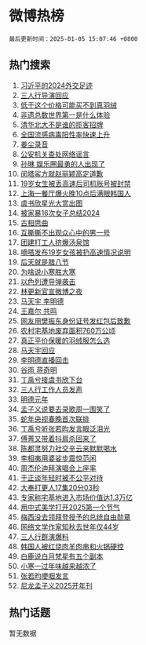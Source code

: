 # 微博热榜

`最后更新时间：2025-01-05 15:07:46 +0800`

## 热门搜索

1. [习近平的2024外交足迹](https://m.weibo.cn/search?containerid=100103type%3D1%26t%3D10%26q%3D%23%E4%B9%A0%E8%BF%91%E5%B9%B3%E7%9A%842024%E5%A4%96%E4%BA%A4%E8%B6%B3%E8%BF%B9%23&stream_entry_id=51&isnewpage=1&extparam=seat%3D1%26pos%3D0%26q%3D%2523%25E4%25B9%25A0%25E8%25BF%2591%25E5%25B9%25B3%25E7%259A%25842024%25E5%25A4%2596%25E4%25BA%25A4%25E8%25B6%25B3%25E8%25BF%25B9%2523%26dgr%3D0%26cate%3D10103%26c_type%3D51%26filter_type%3Drealtimehot%26stream_entry_id%3D51%26display_time%3D1736060865%26pre_seqid%3D17360608656440108744174)
1. [三人行导演回应](https://m.weibo.cn/search?containerid=100103type%3D1%26t%3D10%26q%3D%23%E4%B8%89%E4%BA%BA%E8%A1%8C%E5%AF%BC%E6%BC%94%E5%9B%9E%E5%BA%94%23&stream_entry_id=31&isnewpage=1&extparam=seat%3D1%26c_type%3D31%26realpos%3D1%26cate%3D5001%26stream_entry_id%3D31%26q%3D%2523%25E4%25B8%2589%25E4%25BA%25BA%25E8%25A1%258C%25E5%25AF%25BC%25E6%25BC%2594%25E5%259B%259E%25E5%25BA%2594%2523%26dgr%3D0%26flag%3D4%26pos%3D0%26band_rank%3D1%26filter_type%3Drealtimehot%26lcate%3D5001%26display_time%3D1736060865%26pre_seqid%3D17360608656440108744174)
1. [低于这个价格可能买不到真羽绒](https://m.weibo.cn/search?containerid=100103type%3D1%26t%3D10%26q%3D%23%E4%BD%8E%E4%BA%8E%E8%BF%99%E4%B8%AA%E4%BB%B7%E6%A0%BC%E5%8F%AF%E8%83%BD%E4%B9%B0%E4%B8%8D%E5%88%B0%E7%9C%9F%E7%BE%BD%E7%BB%92%23&stream_entry_id=31&isnewpage=1&extparam=seat%3D1%26c_type%3D31%26realpos%3D2%26cate%3D5001%26stream_entry_id%3D31%26q%3D%2523%25E4%25BD%258E%25E4%25BA%258E%25E8%25BF%2599%25E4%25B8%25AA%25E4%25BB%25B7%25E6%25A0%25BC%25E5%258F%25AF%25E8%2583%25BD%25E4%25B9%25B0%25E4%25B8%258D%25E5%2588%25B0%25E7%259C%259F%25E7%25BE%25BD%25E7%25BB%2592%2523%26dgr%3D0%26flag%3D0%26pos%3D1%26band_rank%3D2%26filter_type%3Drealtimehot%26lcate%3D5001%26display_time%3D1736060865%26pre_seqid%3D17360608656440108744174)
1. [非遗总数世界第一是什么体验](https://m.weibo.cn/search?containerid=100103type%3D1%26t%3D10%26q%3D%23%E9%9D%9E%E9%81%97%E6%80%BB%E6%95%B0%E4%B8%96%E7%95%8C%E7%AC%AC%E4%B8%80%E6%98%AF%E4%BB%80%E4%B9%88%E4%BD%93%E9%AA%8C%23&stream_entry_id=31&isnewpage=1&extparam=seat%3D1%26c_type%3D31%26realpos%3D3%26cate%3D5001%26stream_entry_id%3D31%26q%3D%2523%25E9%259D%259E%25E9%2581%2597%25E6%2580%25BB%25E6%2595%25B0%25E4%25B8%2596%25E7%2595%258C%25E7%25AC%25AC%25E4%25B8%2580%25E6%2598%25AF%25E4%25BB%2580%25E4%25B9%2588%25E4%25BD%2593%25E9%25AA%258C%2523%26dgr%3D0%26flag%3D0%26pos%3D2%26band_rank%3D3%26filter_type%3Drealtimehot%26lcate%3D5001%26display_time%3D1736060865%26pre_seqid%3D17360608656440108744174)
1. [清华北大不是谁的揽客招牌](https://m.weibo.cn/search?containerid=100103type%3D1%26t%3D10%26q%3D%23%E6%B8%85%E5%8D%8E%E5%8C%97%E5%A4%A7%E4%B8%8D%E6%98%AF%E8%B0%81%E7%9A%84%E6%8F%BD%E5%AE%A2%E6%8B%9B%E7%89%8C%23&stream_entry_id=31&isnewpage=1&extparam=seat%3D1%26c_type%3D31%26realpos%3D4%26cate%3D5001%26stream_entry_id%3D31%26q%3D%2523%25E6%25B8%2585%25E5%258D%258E%25E5%258C%2597%25E5%25A4%25A7%25E4%25B8%258D%25E6%2598%25AF%25E8%25B0%2581%25E7%259A%2584%25E6%258F%25BD%25E5%25AE%25A2%25E6%258B%259B%25E7%2589%258C%2523%26dgr%3D0%26flag%3D1%26pos%3D3%26band_rank%3D4%26filter_type%3Drealtimehot%26lcate%3D5001%26display_time%3D1736060865%26pre_seqid%3D17360608656440108744174)
1. [全国流感病毒阳性率快速上升](https://m.weibo.cn/search?containerid=100103type%3D1%26t%3D10%26q%3D%23%E5%85%A8%E5%9B%BD%E6%B5%81%E6%84%9F%E7%97%85%E6%AF%92%E9%98%B3%E6%80%A7%E7%8E%87%E5%BF%AB%E9%80%9F%E4%B8%8A%E5%8D%87%23&stream_entry_id=31&isnewpage=1&extparam=seat%3D1%26c_type%3D31%26realpos%3D5%26cate%3D5001%26stream_entry_id%3D31%26q%3D%2523%25E5%2585%25A8%25E5%259B%25BD%25E6%25B5%2581%25E6%2584%259F%25E7%2597%2585%25E6%25AF%2592%25E9%2598%25B3%25E6%2580%25A7%25E7%258E%2587%25E5%25BF%25AB%25E9%2580%259F%25E4%25B8%258A%25E5%258D%2587%2523%26dgr%3D0%26flag%3D0%26pos%3D4%26band_rank%3D5%26filter_type%3Drealtimehot%26lcate%3D5001%26display_time%3D1736060865%26pre_seqid%3D17360608656440108744174)
1. [姜尘录音](https://m.weibo.cn/search?containerid=100103type%3D1%26t%3D10%26q%3D%23%E5%A7%9C%E5%B0%98%E5%BD%95%E9%9F%B3%23&stream_entry_id=31&isnewpage=1&extparam=seat%3D1%26c_type%3D31%26realpos%3D6%26cate%3D5001%26stream_entry_id%3D31%26q%3D%2523%25E5%25A7%259C%25E5%25B0%2598%25E5%25BD%2595%25E9%259F%25B3%2523%26dgr%3D0%26flag%3D16%26pos%3D5%26band_rank%3D6%26filter_type%3Drealtimehot%26lcate%3D5001%26display_time%3D1736060865%26pre_seqid%3D17360608656440108744174)
1. [公安机关查处网络谣言](https://m.weibo.cn/search?containerid=100103type%3D1%26t%3D10%26q%3D%23%E5%85%AC%E5%AE%89%E6%9C%BA%E5%85%B3%E6%9F%A5%E5%A4%84%E7%BD%91%E7%BB%9C%E8%B0%A3%E8%A8%80%23&stream_entry_id=31&isnewpage=1&extparam=seat%3D1%26c_type%3D31%26is_ad_pos%3D1%26cate%3D5001%26stream_entry_id%3D31%26q%3D%2523%25E5%2585%25AC%25E5%25AE%2589%25E6%259C%25BA%25E5%2585%25B3%25E6%259F%25A5%25E5%25A4%2584%25E7%25BD%2591%25E7%25BB%259C%25E8%25B0%25A3%25E8%25A8%2580%2523%26dgr%3D0%26pos%3D6%26adid%3D271729%26band_rank%3D7%26filter_type%3Drealtimehot%26lcate%3D5001%26display_time%3D1736060865%26pre_seqid%3D17360608656440108744174)
1. [孙琳 娱乐圈最勇的人出现了](https://m.weibo.cn/search?containerid=100103type%3D1%26t%3D10%26q%3D%E5%AD%99%E7%90%B3+%E5%A8%B1%E4%B9%90%E5%9C%88%E6%9C%80%E5%8B%87%E7%9A%84%E4%BA%BA%E5%87%BA%E7%8E%B0%E4%BA%86&stream_entry_id=31&isnewpage=1&extparam=seat%3D1%26c_type%3D31%26realpos%3D7%26cate%3D5001%26stream_entry_id%3D31%26q%3D%25E5%25AD%2599%25E7%2590%25B3%2520%25E5%25A8%25B1%25E4%25B9%2590%25E5%259C%2588%25E6%259C%2580%25E5%258B%2587%25E7%259A%2584%25E4%25BA%25BA%25E5%2587%25BA%25E7%258E%25B0%25E4%25BA%2586%26dgr%3D0%26flag%3D2%26pos%3D7%26band_rank%3D7%26filter_type%3Drealtimehot%26lcate%3D5001%26display_time%3D1736060865%26pre_seqid%3D17360608656440108744174)
1. [闵塔鲨方就赵丽颖高定道歉](https://m.weibo.cn/search?containerid=100103type%3D1%26t%3D10%26q%3D%23%E9%97%B5%E5%A1%94%E9%B2%A8%E6%96%B9%E5%B0%B1%E8%B5%B5%E4%B8%BD%E9%A2%96%E9%AB%98%E5%AE%9A%E9%81%93%E6%AD%89%23&stream_entry_id=31&isnewpage=1&extparam=seat%3D1%26c_type%3D31%26realpos%3D8%26cate%3D5001%26stream_entry_id%3D31%26q%3D%2523%25E9%2597%25B5%25E5%25A1%2594%25E9%25B2%25A8%25E6%2596%25B9%25E5%25B0%25B1%25E8%25B5%25B5%25E4%25B8%25BD%25E9%25A2%2596%25E9%25AB%2598%25E5%25AE%259A%25E9%2581%2593%25E6%25AD%2589%2523%26dgr%3D0%26flag%3D1%26pos%3D8%26band_rank%3D8%26filter_type%3Drealtimehot%26lcate%3D5001%26display_time%3D1736060865%26pre_seqid%3D17360608656440108744174)
1. [19岁女生被丢高速后司机账号被封禁](https://m.weibo.cn/search?containerid=100103type%3D1%26t%3D10%26q%3D%2319%E5%B2%81%E5%A5%B3%E7%94%9F%E8%A2%AB%E4%B8%A2%E9%AB%98%E9%80%9F%E5%90%8E%E5%8F%B8%E6%9C%BA%E8%B4%A6%E5%8F%B7%E8%A2%AB%E5%B0%81%E7%A6%81%23&stream_entry_id=31&isnewpage=1&extparam=seat%3D1%26c_type%3D31%26realpos%3D9%26cate%3D5001%26stream_entry_id%3D31%26q%3D%252319%25E5%25B2%2581%25E5%25A5%25B3%25E7%2594%259F%25E8%25A2%25AB%25E4%25B8%25A2%25E9%25AB%2598%25E9%2580%259F%25E5%2590%258E%25E5%258F%25B8%25E6%259C%25BA%25E8%25B4%25A6%25E5%258F%25B7%25E8%25A2%25AB%25E5%25B0%2581%25E7%25A6%2581%2523%26dgr%3D0%26flag%3D1%26pos%3D9%26band_rank%3D9%26filter_type%3Drealtimehot%26lcate%3D5001%26display_time%3D1736060865%26pre_seqid%3D17360608656440108744174)
1. [上海一餐厅爆火晚10点后满眼韩国人](https://m.weibo.cn/search?containerid=100103type%3D1%26t%3D10%26q%3D%23%E4%B8%8A%E6%B5%B7%E4%B8%80%E9%A4%90%E5%8E%85%E7%88%86%E7%81%AB%E6%99%9A10%E7%82%B9%E5%90%8E%E6%BB%A1%E7%9C%BC%E9%9F%A9%E5%9B%BD%E4%BA%BA%23&stream_entry_id=31&isnewpage=1&extparam=seat%3D1%26c_type%3D31%26realpos%3D10%26cate%3D5001%26stream_entry_id%3D31%26q%3D%2523%25E4%25B8%258A%25E6%25B5%25B7%25E4%25B8%2580%25E9%25A4%2590%25E5%258E%2585%25E7%2588%2586%25E7%2581%25AB%25E6%2599%259A10%25E7%2582%25B9%25E5%2590%258E%25E6%25BB%25A1%25E7%259C%25BC%25E9%259F%25A9%25E5%259B%25BD%25E4%25BA%25BA%2523%26dgr%3D0%26flag%3D1%26pos%3D10%26band_rank%3D10%26filter_type%3Drealtimehot%26lcate%3D5001%26display_time%3D1736060865%26pre_seqid%3D17360608656440108744174)
1. [虞书欣星光大赏出图](https://m.weibo.cn/search?containerid=100103type%3D1%26t%3D10%26q%3D%23%E8%99%9E%E4%B9%A6%E6%AC%A3%E6%98%9F%E5%85%89%E5%A4%A7%E8%B5%8F%E5%87%BA%E5%9B%BE%23&stream_entry_id=31&isnewpage=1&extparam=seat%3D1%26c_type%3D31%26realpos%3D11%26cate%3D5001%26stream_entry_id%3D31%26q%3D%2523%25E8%2599%259E%25E4%25B9%25A6%25E6%25AC%25A3%25E6%2598%259F%25E5%2585%2589%25E5%25A4%25A7%25E8%25B5%258F%25E5%2587%25BA%25E5%259B%25BE%2523%26dgr%3D0%26flag%3D1%26pos%3D11%26band_rank%3D11%26filter_type%3Drealtimehot%26lcate%3D5001%26display_time%3D1736060865%26pre_seqid%3D17360608656440108744174)
1. [被家暴16次女子总结2024](https://m.weibo.cn/search?containerid=100103type%3D1%26t%3D10%26q%3D%23%E8%A2%AB%E5%AE%B6%E6%9A%B416%E6%AC%A1%E5%A5%B3%E5%AD%90%E6%80%BB%E7%BB%932024%23&stream_entry_id=31&isnewpage=1&extparam=seat%3D1%26c_type%3D31%26realpos%3D12%26cate%3D5001%26stream_entry_id%3D31%26q%3D%2523%25E8%25A2%25AB%25E5%25AE%25B6%25E6%259A%25B416%25E6%25AC%25A1%25E5%25A5%25B3%25E5%25AD%2590%25E6%2580%25BB%25E7%25BB%25932024%2523%26dgr%3D0%26flag%3D1%26pos%3D12%26band_rank%3D12%26filter_type%3Drealtimehot%26lcate%3D5001%26display_time%3D1736060865%26pre_seqid%3D17360608656440108744174)
1. [古相思曲](https://m.weibo.cn/search?containerid=100103type%3D1%26t%3D10%26q%3D%E5%8F%A4%E7%9B%B8%E6%80%9D%E6%9B%B2&stream_entry_id=31&isnewpage=1&extparam=seat%3D1%26c_type%3D31%26realpos%3D13%26cate%3D5001%26stream_entry_id%3D31%26q%3D%25E5%258F%25A4%25E7%259B%25B8%25E6%2580%259D%25E6%259B%25B2%26dgr%3D0%26flag%3D1%26pos%3D13%26band_rank%3D13%26filter_type%3Drealtimehot%26lcate%3D5001%26display_time%3D1736060865%26pre_seqid%3D17360608656440108744174)
1. [互撕撕不出观众心中的男一号](https://m.weibo.cn/search?containerid=100103type%3D1%26t%3D10%26q%3D%23%E4%BA%92%E6%92%95%E6%92%95%E4%B8%8D%E5%87%BA%E8%A7%82%E4%BC%97%E5%BF%83%E4%B8%AD%E7%9A%84%E7%94%B7%E4%B8%80%E5%8F%B7%23&stream_entry_id=31&isnewpage=1&extparam=seat%3D1%26c_type%3D31%26realpos%3D14%26cate%3D5001%26stream_entry_id%3D31%26q%3D%2523%25E4%25BA%2592%25E6%2592%2595%25E6%2592%2595%25E4%25B8%258D%25E5%2587%25BA%25E8%25A7%2582%25E4%25BC%2597%25E5%25BF%2583%25E4%25B8%25AD%25E7%259A%2584%25E7%2594%25B7%25E4%25B8%2580%25E5%258F%25B7%2523%26dgr%3D0%26flag%3D1%26pos%3D14%26band_rank%3D14%26filter_type%3Drealtimehot%26lcate%3D5001%26display_time%3D1736060865%26pre_seqid%3D17360608656440108744174)
1. [团建打工人挤爆汤泉馆](https://m.weibo.cn/search?containerid=100103type%3D1%26t%3D10%26q%3D%23%E5%9B%A2%E5%BB%BA%E6%89%93%E5%B7%A5%E4%BA%BA%E6%8C%A4%E7%88%86%E6%B1%A4%E6%B3%89%E9%A6%86%23&stream_entry_id=31&isnewpage=1&extparam=seat%3D1%26c_type%3D31%26realpos%3D15%26cate%3D5001%26stream_entry_id%3D31%26q%3D%2523%25E5%259B%25A2%25E5%25BB%25BA%25E6%2589%2593%25E5%25B7%25A5%25E4%25BA%25BA%25E6%258C%25A4%25E7%2588%2586%25E6%25B1%25A4%25E6%25B3%2589%25E9%25A6%2586%2523%26dgr%3D0%26flag%3D1%26pos%3D15%26band_rank%3D15%26filter_type%3Drealtimehot%26lcate%3D5001%26display_time%3D1736060865%26pre_seqid%3D17360608656440108744174)
1. [嘀嗒发布19岁女孩被扔高速情况说明](https://m.weibo.cn/search?containerid=100103type%3D1%26t%3D10%26q%3D%23%E5%98%80%E5%97%92%E5%8F%91%E5%B8%8319%E5%B2%81%E5%A5%B3%E5%AD%A9%E8%A2%AB%E6%89%94%E9%AB%98%E9%80%9F%E6%83%85%E5%86%B5%E8%AF%B4%E6%98%8E%23&stream_entry_id=31&isnewpage=1&extparam=seat%3D1%26c_type%3D31%26realpos%3D16%26cate%3D5001%26stream_entry_id%3D31%26q%3D%2523%25E5%2598%2580%25E5%2597%2592%25E5%258F%2591%25E5%25B8%258319%25E5%25B2%2581%25E5%25A5%25B3%25E5%25AD%25A9%25E8%25A2%25AB%25E6%2589%2594%25E9%25AB%2598%25E9%2580%259F%25E6%2583%2585%25E5%2586%25B5%25E8%25AF%25B4%25E6%2598%258E%2523%26dgr%3D0%26flag%3D1%26pos%3D16%26band_rank%3D16%26filter_type%3Drealtimehot%26lcate%3D5001%26display_time%3D1736060865%26pre_seqid%3D17360608656440108744174)
1. [后天就是腊八节](https://m.weibo.cn/search?containerid=100103type%3D1%26t%3D10%26q%3D%23%E5%90%8E%E5%A4%A9%E5%B0%B1%E6%98%AF%E8%85%8A%E5%85%AB%E8%8A%82%23&stream_entry_id=31&isnewpage=1&extparam=seat%3D1%26c_type%3D31%26realpos%3D17%26cate%3D5001%26stream_entry_id%3D31%26q%3D%2523%25E5%2590%258E%25E5%25A4%25A9%25E5%25B0%25B1%25E6%2598%25AF%25E8%2585%258A%25E5%2585%25AB%25E8%258A%2582%2523%26dgr%3D0%26flag%3D0%26pos%3D17%26band_rank%3D17%26filter_type%3Drealtimehot%26lcate%3D5001%26display_time%3D1736060865%26pre_seqid%3D17360608656440108744174)
1. [为啥说小寒胜大寒](https://m.weibo.cn/search?containerid=100103type%3D1%26t%3D10%26q%3D%23%E4%B8%BA%E5%95%A5%E8%AF%B4%E5%B0%8F%E5%AF%92%E8%83%9C%E5%A4%A7%E5%AF%92%23&stream_entry_id=31&isnewpage=1&extparam=seat%3D1%26c_type%3D31%26realpos%3D18%26cate%3D5001%26stream_entry_id%3D31%26q%3D%2523%25E4%25B8%25BA%25E5%2595%25A5%25E8%25AF%25B4%25E5%25B0%258F%25E5%25AF%2592%25E8%2583%259C%25E5%25A4%25A7%25E5%25AF%2592%2523%26dgr%3D0%26flag%3D0%26pos%3D18%26band_rank%3D18%26filter_type%3Drealtimehot%26lcate%3D5001%26display_time%3D1736060865%26pre_seqid%3D17360608656440108744174)
1. [以色列遭导弹袭击](https://m.weibo.cn/search?containerid=100103type%3D1%26t%3D10%26q%3D%23%E4%BB%A5%E8%89%B2%E5%88%97%E9%81%AD%E5%AF%BC%E5%BC%B9%E8%A2%AD%E5%87%BB%23&stream_entry_id=31&isnewpage=1&extparam=seat%3D1%26c_type%3D31%26realpos%3D19%26cate%3D5001%26stream_entry_id%3D31%26q%3D%2523%25E4%25BB%25A5%25E8%2589%25B2%25E5%2588%2597%25E9%2581%25AD%25E5%25AF%25BC%25E5%25BC%25B9%25E8%25A2%25AD%25E5%2587%25BB%2523%26dgr%3D0%26flag%3D0%26pos%3D19%26band_rank%3D19%26filter_type%3Drealtimehot%26lcate%3D5001%26display_time%3D1736060865%26pre_seqid%3D17360608656440108744174)
1. [林更新官宣微博之夜](https://m.weibo.cn/search?containerid=100103type%3D1%26t%3D10%26q%3D%23%E6%9E%97%E6%9B%B4%E6%96%B0%E5%AE%98%E5%AE%A3%E5%BE%AE%E5%8D%9A%E4%B9%8B%E5%A4%9C%23&stream_entry_id=31&isnewpage=1&extparam=seat%3D1%26c_type%3D31%26realpos%3D20%26cate%3D5001%26stream_entry_id%3D31%26q%3D%2523%25E6%259E%2597%25E6%259B%25B4%25E6%2596%25B0%25E5%25AE%2598%25E5%25AE%25A3%25E5%25BE%25AE%25E5%258D%259A%25E4%25B9%258B%25E5%25A4%259C%2523%26dgr%3D0%26flag%3D1%26pos%3D20%26band_rank%3D20%26filter_type%3Drealtimehot%26lcate%3D5001%26display_time%3D1736060865%26pre_seqid%3D17360608656440108744174)
1. [马天宇 李明德](https://m.weibo.cn/search?containerid=100103type%3D1%26t%3D10%26q%3D%E9%A9%AC%E5%A4%A9%E5%AE%87+%E6%9D%8E%E6%98%8E%E5%BE%B7&stream_entry_id=31&isnewpage=1&extparam=seat%3D1%26c_type%3D31%26realpos%3D21%26cate%3D5001%26stream_entry_id%3D31%26q%3D%25E9%25A9%25AC%25E5%25A4%25A9%25E5%25AE%2587%2520%25E6%259D%258E%25E6%2598%258E%25E5%25BE%25B7%26dgr%3D0%26flag%3D2%26pos%3D21%26band_rank%3D21%26filter_type%3Drealtimehot%26lcate%3D5001%26display_time%3D1736060865%26pre_seqid%3D17360608656440108744174)
1. [王嘉尔 共鸣](https://m.weibo.cn/search?containerid=100103type%3D1%26t%3D10%26q%3D%E7%8E%8B%E5%98%89%E5%B0%94+%E5%85%B1%E9%B8%A3&stream_entry_id=31&isnewpage=1&extparam=seat%3D1%26c_type%3D31%26realpos%3D22%26cate%3D5001%26stream_entry_id%3D31%26q%3D%25E7%258E%258B%25E5%2598%2589%25E5%25B0%2594%2520%25E5%2585%25B1%25E9%25B8%25A3%26dgr%3D0%26flag%3D0%26pos%3D22%26band_rank%3D22%26filter_type%3Drealtimehot%26lcate%3D5001%26display_time%3D1736060865%26pre_seqid%3D17360608656440108744174)
1. [网友用樊振东身份证号发红包后致歉](https://m.weibo.cn/search?containerid=100103type%3D1%26t%3D10%26q%3D%23%E7%BD%91%E5%8F%8B%E7%94%A8%E6%A8%8A%E6%8C%AF%E4%B8%9C%E8%BA%AB%E4%BB%BD%E8%AF%81%E5%8F%B7%E5%8F%91%E7%BA%A2%E5%8C%85%E5%90%8E%E8%87%B4%E6%AD%89%23&stream_entry_id=31&isnewpage=1&extparam=seat%3D1%26c_type%3D31%26realpos%3D23%26cate%3D5001%26stream_entry_id%3D31%26q%3D%2523%25E7%25BD%2591%25E5%258F%258B%25E7%2594%25A8%25E6%25A8%258A%25E6%258C%25AF%25E4%25B8%259C%25E8%25BA%25AB%25E4%25BB%25BD%25E8%25AF%2581%25E5%258F%25B7%25E5%258F%2591%25E7%25BA%25A2%25E5%258C%2585%25E5%2590%258E%25E8%2587%25B4%25E6%25AD%2589%2523%26dgr%3D0%26flag%3D0%26pos%3D23%26band_rank%3D23%26filter_type%3Drealtimehot%26lcate%3D5001%26display_time%3D1736060865%26pre_seqid%3D17360608656440108744174)
1. [农村宅基地废弃面积760万公顷](https://m.weibo.cn/search?containerid=100103type%3D1%26t%3D10%26q%3D%23%E5%86%9C%E6%9D%91%E5%AE%85%E5%9F%BA%E5%9C%B0%E5%BA%9F%E5%BC%83%E9%9D%A2%E7%A7%AF760%E4%B8%87%E5%85%AC%E9%A1%B7%23&stream_entry_id=31&isnewpage=1&extparam=seat%3D1%26c_type%3D31%26realpos%3D24%26cate%3D5001%26stream_entry_id%3D31%26q%3D%2523%25E5%2586%259C%25E6%259D%2591%25E5%25AE%2585%25E5%259F%25BA%25E5%259C%25B0%25E5%25BA%259F%25E5%25BC%2583%25E9%259D%25A2%25E7%25A7%25AF760%25E4%25B8%2587%25E5%2585%25AC%25E9%25A1%25B7%2523%26dgr%3D0%26flag%3D0%26pos%3D24%26band_rank%3D24%26filter_type%3Drealtimehot%26lcate%3D5001%26display_time%3D1736060865%26pre_seqid%3D17360608656440108744174)
1. [真正平价保暖的羽绒服怎么选](https://m.weibo.cn/search?containerid=100103type%3D1%26t%3D10%26q%3D%23%E7%9C%9F%E6%AD%A3%E5%B9%B3%E4%BB%B7%E4%BF%9D%E6%9A%96%E7%9A%84%E7%BE%BD%E7%BB%92%E6%9C%8D%E6%80%8E%E4%B9%88%E9%80%89%23&stream_entry_id=31&isnewpage=1&extparam=seat%3D1%26c_type%3D31%26realpos%3D25%26cate%3D5001%26stream_entry_id%3D31%26q%3D%2523%25E7%259C%259F%25E6%25AD%25A3%25E5%25B9%25B3%25E4%25BB%25B7%25E4%25BF%259D%25E6%259A%2596%25E7%259A%2584%25E7%25BE%25BD%25E7%25BB%2592%25E6%259C%258D%25E6%2580%258E%25E4%25B9%2588%25E9%2580%2589%2523%26dgr%3D0%26flag%3D1%26pos%3D25%26band_rank%3D25%26filter_type%3Drealtimehot%26lcate%3D5001%26display_time%3D1736060865%26pre_seqid%3D17360608656440108744174)
1. [马天宇回应](https://m.weibo.cn/search?containerid=100103type%3D1%26t%3D10%26q%3D%23%E9%A9%AC%E5%A4%A9%E5%AE%87%E5%9B%9E%E5%BA%94%23&stream_entry_id=31&isnewpage=1&extparam=seat%3D1%26c_type%3D31%26realpos%3D26%26cate%3D5001%26stream_entry_id%3D31%26q%3D%2523%25E9%25A9%25AC%25E5%25A4%25A9%25E5%25AE%2587%25E5%259B%259E%25E5%25BA%2594%2523%26dgr%3D0%26flag%3D0%26pos%3D26%26band_rank%3D26%26filter_type%3Drealtimehot%26lcate%3D5001%26display_time%3D1736060865%26pre_seqid%3D17360608656440108744174)
1. [李明德直播回击](https://m.weibo.cn/search?containerid=100103type%3D1%26t%3D10%26q%3D%E6%9D%8E%E6%98%8E%E5%BE%B7%E7%9B%B4%E6%92%AD%E5%9B%9E%E5%87%BB&stream_entry_id=31&isnewpage=1&extparam=seat%3D1%26c_type%3D31%26realpos%3D27%26cate%3D5001%26stream_entry_id%3D31%26q%3D%25E6%259D%258E%25E6%2598%258E%25E5%25BE%25B7%25E7%259B%25B4%25E6%2592%25AD%25E5%259B%259E%25E5%2587%25BB%26dgr%3D0%26flag%3D0%26pos%3D27%26band_rank%3D27%26filter_type%3Drealtimehot%26lcate%3D5001%26display_time%3D1736060865%26pre_seqid%3D17360608656440108744174)
1. [谷雨 蒋奇明](https://m.weibo.cn/search?containerid=100103type%3D1%26t%3D10%26q%3D%E8%B0%B7%E9%9B%A8+%E8%92%8B%E5%A5%87%E6%98%8E&stream_entry_id=31&isnewpage=1&extparam=seat%3D1%26c_type%3D31%26realpos%3D28%26cate%3D5001%26stream_entry_id%3D31%26q%3D%25E8%25B0%25B7%25E9%259B%25A8%2520%25E8%2592%258B%25E5%25A5%2587%25E6%2598%258E%26dgr%3D0%26flag%3D0%26pos%3D28%26band_rank%3D28%26filter_type%3Drealtimehot%26lcate%3D5001%26display_time%3D1736060865%26pre_seqid%3D17360608656440108744174)
1. [丁禹兮接虞书欣下台](https://m.weibo.cn/search?containerid=100103type%3D1%26t%3D10%26q%3D%E4%B8%81%E7%A6%B9%E5%85%AE%E6%8E%A5%E8%99%9E%E4%B9%A6%E6%AC%A3%E4%B8%8B%E5%8F%B0&stream_entry_id=31&isnewpage=1&extparam=seat%3D1%26c_type%3D31%26realpos%3D29%26cate%3D5001%26stream_entry_id%3D31%26q%3D%25E4%25B8%2581%25E7%25A6%25B9%25E5%2585%25AE%25E6%258E%25A5%25E8%2599%259E%25E4%25B9%25A6%25E6%25AC%25A3%25E4%25B8%258B%25E5%258F%25B0%26dgr%3D0%26flag%3D0%26pos%3D29%26band_rank%3D29%26filter_type%3Drealtimehot%26lcate%3D5001%26display_time%3D1736060865%26pre_seqid%3D17360608656440108744174)
1. [三人行工作人员发声](https://m.weibo.cn/search?containerid=100103type%3D1%26t%3D10%26q%3D%23%E4%B8%89%E4%BA%BA%E8%A1%8C%E5%B7%A5%E4%BD%9C%E4%BA%BA%E5%91%98%E5%8F%91%E5%A3%B0%23&stream_entry_id=31&isnewpage=1&extparam=seat%3D1%26c_type%3D31%26realpos%3D30%26cate%3D5001%26stream_entry_id%3D31%26q%3D%2523%25E4%25B8%2589%25E4%25BA%25BA%25E8%25A1%258C%25E5%25B7%25A5%25E4%25BD%259C%25E4%25BA%25BA%25E5%2591%2598%25E5%258F%2591%25E5%25A3%25B0%2523%26dgr%3D0%26flag%3D1%26pos%3D30%26band_rank%3D30%26filter_type%3Drealtimehot%26lcate%3D5001%26display_time%3D1736060865%26pre_seqid%3D17360608656440108744174)
1. [明德元年](https://m.weibo.cn/search?containerid=100103type%3D1%26t%3D10%26q%3D%23%E6%98%8E%E5%BE%B7%E5%85%83%E5%B9%B4%23&stream_entry_id=31&isnewpage=1&extparam=seat%3D1%26c_type%3D31%26realpos%3D31%26cate%3D5001%26stream_entry_id%3D31%26q%3D%2523%25E6%2598%258E%25E5%25BE%25B7%25E5%2585%2583%25E5%25B9%25B4%2523%26dgr%3D0%26flag%3D0%26pos%3D31%26band_rank%3D31%26filter_type%3Drealtimehot%26lcate%3D5001%26display_time%3D1736060865%26pre_seqid%3D17360608656440108744174)
1. [孟子义说要去录歌周一围笑了](https://m.weibo.cn/search?containerid=100103type%3D1%26t%3D10%26q%3D%E5%AD%9F%E5%AD%90%E4%B9%89%E8%AF%B4%E8%A6%81%E5%8E%BB%E5%BD%95%E6%AD%8C%E5%91%A8%E4%B8%80%E5%9B%B4%E7%AC%91%E4%BA%86&stream_entry_id=31&isnewpage=1&extparam=seat%3D1%26c_type%3D31%26realpos%3D32%26cate%3D5001%26stream_entry_id%3D31%26q%3D%25E5%25AD%259F%25E5%25AD%2590%25E4%25B9%2589%25E8%25AF%25B4%25E8%25A6%2581%25E5%258E%25BB%25E5%25BD%2595%25E6%25AD%258C%25E5%2591%25A8%25E4%25B8%2580%25E5%259B%25B4%25E7%25AC%2591%25E4%25BA%2586%26dgr%3D0%26flag%3D1%26pos%3D32%26band_rank%3D32%26filter_type%3Drealtimehot%26lcate%3D5001%26display_time%3D1736060865%26pre_seqid%3D17360608656440108744174)
1. [蛇年央视春晚首次联排](https://m.weibo.cn/search?containerid=100103type%3D1%26t%3D10%26q%3D%23%E8%9B%87%E5%B9%B4%E5%A4%AE%E8%A7%86%E6%98%A5%E6%99%9A%E9%A6%96%E6%AC%A1%E8%81%94%E6%8E%92%23&stream_entry_id=31&isnewpage=1&extparam=seat%3D1%26c_type%3D31%26realpos%3D33%26cate%3D5001%26stream_entry_id%3D31%26q%3D%2523%25E8%259B%2587%25E5%25B9%25B4%25E5%25A4%25AE%25E8%25A7%2586%25E6%2598%25A5%25E6%2599%259A%25E9%25A6%2596%25E6%25AC%25A1%25E8%2581%2594%25E6%258E%2592%2523%26dgr%3D0%26flag%3D0%26pos%3D33%26band_rank%3D33%26filter_type%3Drealtimehot%26lcate%3D5001%26display_time%3D1736060865%26pre_seqid%3D17360608656440108744174)
1. [丁禹兮听张若昀发言眼泛泪光](https://m.weibo.cn/search?containerid=100103type%3D1%26t%3D10%26q%3D%E4%B8%81%E7%A6%B9%E5%85%AE%E5%90%AC%E5%BC%A0%E8%8B%A5%E6%98%80%E5%8F%91%E8%A8%80%E7%9C%BC%E6%B3%9B%E6%B3%AA%E5%85%89&stream_entry_id=31&isnewpage=1&extparam=seat%3D1%26c_type%3D31%26realpos%3D34%26cate%3D5001%26stream_entry_id%3D31%26q%3D%25E4%25B8%2581%25E7%25A6%25B9%25E5%2585%25AE%25E5%2590%25AC%25E5%25BC%25A0%25E8%258B%25A5%25E6%2598%2580%25E5%258F%2591%25E8%25A8%2580%25E7%259C%25BC%25E6%25B3%259B%25E6%25B3%25AA%25E5%2585%2589%26dgr%3D0%26flag%3D1%26pos%3D34%26band_rank%3D34%26filter_type%3Drealtimehot%26lcate%3D5001%26display_time%3D1736060865%26pre_seqid%3D17360608656440108744174)
1. [傅菁又带着抖肩杀回来了](https://m.weibo.cn/search?containerid=100103type%3D1%26t%3D10%26q%3D%E5%82%85%E8%8F%81%E5%8F%88%E5%B8%A6%E7%9D%80%E6%8A%96%E8%82%A9%E6%9D%80%E5%9B%9E%E6%9D%A5%E4%BA%86&stream_entry_id=31&isnewpage=1&extparam=seat%3D1%26c_type%3D31%26realpos%3D35%26cate%3D5001%26stream_entry_id%3D31%26q%3D%25E5%2582%2585%25E8%258F%2581%25E5%258F%2588%25E5%25B8%25A6%25E7%259D%2580%25E6%258A%2596%25E8%2582%25A9%25E6%259D%2580%25E5%259B%259E%25E6%259D%25A5%25E4%25BA%2586%26dgr%3D0%26flag%3D1%26pos%3D35%26band_rank%3D35%26filter_type%3Drealtimehot%26lcate%3D5001%26display_time%3D1736060865%26pre_seqid%3D17360608656440108744174)
1. [陈都灵努力社交辛云来默默喝水](https://m.weibo.cn/search?containerid=100103type%3D1%26t%3D10%26q%3D%E9%99%88%E9%83%BD%E7%81%B5%E5%8A%AA%E5%8A%9B%E7%A4%BE%E4%BA%A4%E8%BE%9B%E4%BA%91%E6%9D%A5%E9%BB%98%E9%BB%98%E5%96%9D%E6%B0%B4&stream_entry_id=31&isnewpage=1&extparam=seat%3D1%26c_type%3D31%26realpos%3D36%26cate%3D5001%26stream_entry_id%3D31%26q%3D%25E9%2599%2588%25E9%2583%25BD%25E7%2581%25B5%25E5%258A%25AA%25E5%258A%259B%25E7%25A4%25BE%25E4%25BA%25A4%25E8%25BE%259B%25E4%25BA%2591%25E6%259D%25A5%25E9%25BB%2598%25E9%25BB%2598%25E5%2596%259D%25E6%25B0%25B4%26dgr%3D0%26flag%3D1%26pos%3D36%26band_rank%3D36%26filter_type%3Drealtimehot%26lcate%3D5001%26display_time%3D1736060865%26pre_seqid%3D17360608656440108744174)
1. [李相夷用婆娑步震惊范闲](https://m.weibo.cn/search?containerid=100103type%3D1%26t%3D10%26q%3D%E6%9D%8E%E7%9B%B8%E5%A4%B7%E7%94%A8%E5%A9%86%E5%A8%91%E6%AD%A5%E9%9C%87%E6%83%8A%E8%8C%83%E9%97%B2&stream_entry_id=31&isnewpage=1&extparam=seat%3D1%26c_type%3D31%26realpos%3D37%26cate%3D5001%26stream_entry_id%3D31%26q%3D%25E6%259D%258E%25E7%259B%25B8%25E5%25A4%25B7%25E7%2594%25A8%25E5%25A9%2586%25E5%25A8%2591%25E6%25AD%25A5%25E9%259C%2587%25E6%2583%258A%25E8%258C%2583%25E9%2597%25B2%26dgr%3D0%26flag%3D1%26pos%3D37%26band_rank%3D37%26filter_type%3Drealtimehot%26lcate%3D5001%26display_time%3D1736060865%26pre_seqid%3D17360608656440108744174)
1. [周杰伦迪拜演唱会上座率](https://m.weibo.cn/search?containerid=100103type%3D1%26t%3D10%26q%3D%23%E5%91%A8%E6%9D%B0%E4%BC%A6%E8%BF%AA%E6%8B%9C%E6%BC%94%E5%94%B1%E4%BC%9A%E4%B8%8A%E5%BA%A7%E7%8E%87%23&stream_entry_id=31&isnewpage=1&extparam=seat%3D1%26c_type%3D31%26realpos%3D38%26cate%3D5001%26stream_entry_id%3D31%26q%3D%2523%25E5%2591%25A8%25E6%259D%25B0%25E4%25BC%25A6%25E8%25BF%25AA%25E6%258B%259C%25E6%25BC%2594%25E5%2594%25B1%25E4%25BC%259A%25E4%25B8%258A%25E5%25BA%25A7%25E7%258E%2587%2523%26dgr%3D0%26flag%3D1%26pos%3D38%26band_rank%3D38%26filter_type%3Drealtimehot%26lcate%3D5001%26display_time%3D1736060865%26pre_seqid%3D17360608656440108744174)
1. [于正谈年轻时被不公平对待](https://m.weibo.cn/search?containerid=100103type%3D1%26t%3D10%26q%3D%23%E4%BA%8E%E6%AD%A3%E8%B0%88%E5%B9%B4%E8%BD%BB%E6%97%B6%E8%A2%AB%E4%B8%8D%E5%85%AC%E5%B9%B3%E5%AF%B9%E5%BE%85%23&stream_entry_id=31&isnewpage=1&extparam=seat%3D1%26c_type%3D31%26realpos%3D39%26cate%3D5001%26stream_entry_id%3D31%26q%3D%2523%25E4%25BA%258E%25E6%25AD%25A3%25E8%25B0%2588%25E5%25B9%25B4%25E8%25BD%25BB%25E6%2597%25B6%25E8%25A2%25AB%25E4%25B8%258D%25E5%2585%25AC%25E5%25B9%25B3%25E5%25AF%25B9%25E5%25BE%2585%2523%26dgr%3D0%26flag%3D0%26pos%3D39%26band_rank%3D39%26filter_type%3Drealtimehot%26lcate%3D5001%26display_time%3D1736060865%26pre_seqid%3D17360608656440108744174)
1. [大奉打更人17集20分03秒](https://m.weibo.cn/search?containerid=100103type%3D1%26t%3D10%26q%3D%E5%A4%A7%E5%A5%89%E6%89%93%E6%9B%B4%E4%BA%BA17%E9%9B%8620%E5%88%8603%E7%A7%92&stream_entry_id=31&isnewpage=1&extparam=seat%3D1%26c_type%3D31%26realpos%3D40%26cate%3D5001%26stream_entry_id%3D31%26q%3D%25E5%25A4%25A7%25E5%25A5%2589%25E6%2589%2593%25E6%259B%25B4%25E4%25BA%25BA17%25E9%259B%258620%25E5%2588%258603%25E7%25A7%2592%26dgr%3D0%26flag%3D0%26pos%3D40%26band_rank%3D40%26filter_type%3Drealtimehot%26lcate%3D5001%26display_time%3D1736060865%26pre_seqid%3D17360608656440108744174)
1. [专家称宅基地进入市场价值达1.3万亿](https://m.weibo.cn/search?containerid=100103type%3D1%26t%3D10%26q%3D%23%E4%B8%93%E5%AE%B6%E7%A7%B0%E5%AE%85%E5%9F%BA%E5%9C%B0%E8%BF%9B%E5%85%A5%E5%B8%82%E5%9C%BA%E4%BB%B7%E5%80%BC%E8%BE%BE1.3%E4%B8%87%E4%BA%BF%23&stream_entry_id=31&isnewpage=1&extparam=seat%3D1%26c_type%3D31%26realpos%3D41%26cate%3D5001%26stream_entry_id%3D31%26q%3D%2523%25E4%25B8%2593%25E5%25AE%25B6%25E7%25A7%25B0%25E5%25AE%2585%25E5%259F%25BA%25E5%259C%25B0%25E8%25BF%259B%25E5%2585%25A5%25E5%25B8%2582%25E5%259C%25BA%25E4%25BB%25B7%25E5%2580%25BC%25E8%25BE%25BE1.3%25E4%25B8%2587%25E4%25BA%25BF%2523%26dgr%3D0%26flag%3D0%26pos%3D41%26band_rank%3D41%26filter_type%3Drealtimehot%26lcate%3D5001%26display_time%3D1736060865%26pre_seqid%3D17360608656440108744174)
1. [用中式美学打开2025第一个节气](https://m.weibo.cn/search?containerid=100103type%3D1%26t%3D10%26q%3D%23%E7%94%A8%E4%B8%AD%E5%BC%8F%E7%BE%8E%E5%AD%A6%E6%89%93%E5%BC%802025%E7%AC%AC%E4%B8%80%E4%B8%AA%E8%8A%82%E6%B0%94%23&stream_entry_id=31&isnewpage=1&extparam=seat%3D1%26c_type%3D31%26realpos%3D42%26cate%3D5001%26stream_entry_id%3D31%26q%3D%2523%25E7%2594%25A8%25E4%25B8%25AD%25E5%25BC%258F%25E7%25BE%258E%25E5%25AD%25A6%25E6%2589%2593%25E5%25BC%25802025%25E7%25AC%25AC%25E4%25B8%2580%25E4%25B8%25AA%25E8%258A%2582%25E6%25B0%2594%2523%26dgr%3D0%26flag%3D0%26pos%3D42%26band_rank%3D42%26filter_type%3Drealtimehot%26lcate%3D5001%26display_time%3D1736060865%26pre_seqid%3D17360608656440108744174)
1. [梅西没去领拜登授予的总统自由勋章](https://m.weibo.cn/search?containerid=100103type%3D1%26t%3D10%26q%3D%23%E6%A2%85%E8%A5%BF%E6%B2%A1%E5%8E%BB%E9%A2%86%E6%8B%9C%E7%99%BB%E6%8E%88%E4%BA%88%E7%9A%84%E6%80%BB%E7%BB%9F%E8%87%AA%E7%94%B1%E5%8B%8B%E7%AB%A0%23&stream_entry_id=31&isnewpage=1&extparam=seat%3D1%26c_type%3D31%26realpos%3D43%26cate%3D5001%26stream_entry_id%3D31%26q%3D%2523%25E6%25A2%2585%25E8%25A5%25BF%25E6%25B2%25A1%25E5%258E%25BB%25E9%25A2%2586%25E6%258B%259C%25E7%2599%25BB%25E6%258E%2588%25E4%25BA%2588%25E7%259A%2584%25E6%2580%25BB%25E7%25BB%259F%25E8%2587%25AA%25E7%2594%25B1%25E5%258B%258B%25E7%25AB%25A0%2523%26dgr%3D0%26flag%3D0%26pos%3D43%26band_rank%3D43%26filter_type%3Drealtimehot%26lcate%3D5001%26display_time%3D1736060865%26pre_seqid%3D17360608656440108744174)
1. [网络文学作家知秋去世年仅44岁](https://m.weibo.cn/search?containerid=100103type%3D1%26t%3D10%26q%3D%23%E7%BD%91%E7%BB%9C%E6%96%87%E5%AD%A6%E4%BD%9C%E5%AE%B6%E7%9F%A5%E7%A7%8B%E5%8E%BB%E4%B8%96%E5%B9%B4%E4%BB%8544%E5%B2%81%23&stream_entry_id=31&isnewpage=1&extparam=seat%3D1%26c_type%3D31%26realpos%3D44%26cate%3D5001%26stream_entry_id%3D31%26q%3D%2523%25E7%25BD%2591%25E7%25BB%259C%25E6%2596%2587%25E5%25AD%25A6%25E4%25BD%259C%25E5%25AE%25B6%25E7%259F%25A5%25E7%25A7%258B%25E5%258E%25BB%25E4%25B8%2596%25E5%25B9%25B4%25E4%25BB%258544%25E5%25B2%2581%2523%26dgr%3D0%26flag%3D1%26pos%3D44%26band_rank%3D44%26filter_type%3Drealtimehot%26lcate%3D5001%26display_time%3D1736060865%26pre_seqid%3D17360608656440108744174)
1. [三人行群演爆料](https://m.weibo.cn/search?containerid=100103type%3D1%26t%3D10%26q%3D%23%E4%B8%89%E4%BA%BA%E8%A1%8C%E7%BE%A4%E6%BC%94%E7%88%86%E6%96%99%23&stream_entry_id=31&isnewpage=1&extparam=seat%3D1%26c_type%3D31%26realpos%3D45%26cate%3D5001%26stream_entry_id%3D31%26q%3D%2523%25E4%25B8%2589%25E4%25BA%25BA%25E8%25A1%258C%25E7%25BE%25A4%25E6%25BC%2594%25E7%2588%2586%25E6%2596%2599%2523%26dgr%3D0%26flag%3D1%26pos%3D45%26band_rank%3D45%26filter_type%3Drealtimehot%26lcate%3D5001%26display_time%3D1736060865%26pre_seqid%3D17360608656440108744174)
1. [韩国人被红烧肉羊肉串和火锅硬控](https://m.weibo.cn/search?containerid=100103type%3D1%26t%3D10%26q%3D%23%E9%9F%A9%E5%9B%BD%E4%BA%BA%E8%A2%AB%E7%BA%A2%E7%83%A7%E8%82%89%E7%BE%8A%E8%82%89%E4%B8%B2%E5%92%8C%E7%81%AB%E9%94%85%E7%A1%AC%E6%8E%A7%23&stream_entry_id=31&isnewpage=1&extparam=seat%3D1%26c_type%3D31%26realpos%3D46%26cate%3D5001%26stream_entry_id%3D31%26q%3D%2523%25E9%259F%25A9%25E5%259B%25BD%25E4%25BA%25BA%25E8%25A2%25AB%25E7%25BA%25A2%25E7%2583%25A7%25E8%2582%2589%25E7%25BE%258A%25E8%2582%2589%25E4%25B8%25B2%25E5%2592%258C%25E7%2581%25AB%25E9%2594%2585%25E7%25A1%25AC%25E6%258E%25A7%2523%26dgr%3D0%26flag%3D0%26pos%3D46%26band_rank%3D46%26filter_type%3Drealtimehot%26lcate%3D5001%26display_time%3D1736060865%26pre_seqid%3D17360608656440108744174)
1. [白鹿说白月梵星有五个副本](https://m.weibo.cn/search?containerid=100103type%3D1%26t%3D10%26q%3D%E7%99%BD%E9%B9%BF%E8%AF%B4%E7%99%BD%E6%9C%88%E6%A2%B5%E6%98%9F%E6%9C%89%E4%BA%94%E4%B8%AA%E5%89%AF%E6%9C%AC&stream_entry_id=31&isnewpage=1&extparam=seat%3D1%26c_type%3D31%26realpos%3D47%26cate%3D5001%26stream_entry_id%3D31%26q%3D%25E7%2599%25BD%25E9%25B9%25BF%25E8%25AF%25B4%25E7%2599%25BD%25E6%259C%2588%25E6%25A2%25B5%25E6%2598%259F%25E6%259C%2589%25E4%25BA%2594%25E4%25B8%25AA%25E5%2589%25AF%25E6%259C%25AC%26dgr%3D0%26flag%3D1%26pos%3D47%26band_rank%3D47%26filter_type%3Drealtimehot%26lcate%3D5001%26display_time%3D1736060865%26pre_seqid%3D17360608656440108744174)
1. [小寒一过年味越来越浓了](https://m.weibo.cn/search?containerid=100103type%3D1%26t%3D10%26q%3D%23%E5%B0%8F%E5%AF%92%E4%B8%80%E8%BF%87%E5%B9%B4%E5%91%B3%E8%B6%8A%E6%9D%A5%E8%B6%8A%E6%B5%93%E4%BA%86%23&stream_entry_id=31&isnewpage=1&extparam=seat%3D1%26c_type%3D31%26realpos%3D48%26cate%3D5001%26stream_entry_id%3D31%26q%3D%2523%25E5%25B0%258F%25E5%25AF%2592%25E4%25B8%2580%25E8%25BF%2587%25E5%25B9%25B4%25E5%2591%25B3%25E8%25B6%258A%25E6%259D%25A5%25E8%25B6%258A%25E6%25B5%2593%25E4%25BA%2586%2523%26dgr%3D0%26flag%3D0%26pos%3D48%26band_rank%3D48%26filter_type%3Drealtimehot%26lcate%3D5001%26display_time%3D1736060865%26pre_seqid%3D17360608656440108744174)
1. [张若昀哽咽发言](https://m.weibo.cn/search?containerid=100103type%3D1%26t%3D10%26q%3D%23%E5%BC%A0%E8%8B%A5%E6%98%80%E5%93%BD%E5%92%BD%E5%8F%91%E8%A8%80%23&stream_entry_id=31&isnewpage=1&extparam=seat%3D1%26c_type%3D31%26realpos%3D49%26cate%3D5001%26stream_entry_id%3D31%26q%3D%2523%25E5%25BC%25A0%25E8%258B%25A5%25E6%2598%2580%25E5%2593%25BD%25E5%2592%25BD%25E5%258F%2591%25E8%25A8%2580%2523%26dgr%3D0%26flag%3D1%26pos%3D49%26band_rank%3D49%26filter_type%3Drealtimehot%26lcate%3D5001%26display_time%3D1736060865%26pre_seqid%3D17360608656440108744174)
1. [尼龙孟子义2025开年刊](https://m.weibo.cn/search?containerid=100103type%3D1%26t%3D10%26q%3D%23%E5%B0%BC%E9%BE%99%E5%AD%9F%E5%AD%90%E4%B9%892025%E5%BC%80%E5%B9%B4%E5%88%8A%23&stream_entry_id=31&isnewpage=1&extparam=seat%3D1%26c_type%3D31%26realpos%3D50%26cate%3D5001%26stream_entry_id%3D31%26q%3D%2523%25E5%25B0%25BC%25E9%25BE%2599%25E5%25AD%259F%25E5%25AD%2590%25E4%25B9%25892025%25E5%25BC%2580%25E5%25B9%25B4%25E5%2588%258A%2523%26dgr%3D0%26flag%3D1%26pos%3D50%26band_rank%3D50%26filter_type%3Drealtimehot%26lcate%3D5001%26display_time%3D1736060865%26pre_seqid%3D17360608656440108744174)

## 热门话题

暂无数据

